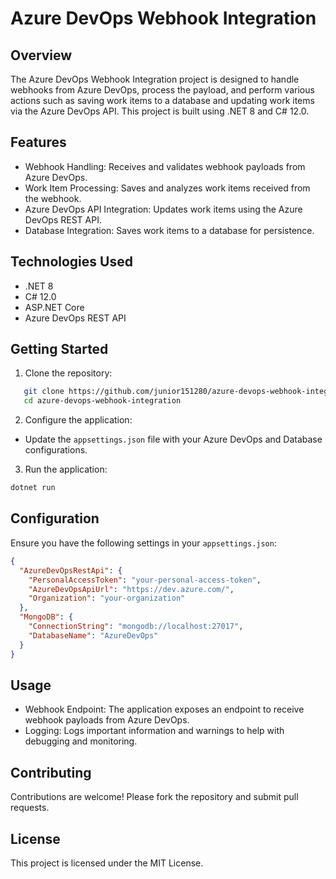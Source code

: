 # Azure DevOps Webhook Integration

## Overview
The Azure DevOps Webhook Integration project is designed to handle webhooks from Azure DevOps, process the payload, and perform various actions such as saving work items to a database and updating work items via the Azure DevOps API. This project is built using .NET 8 and C# 12.0.

## Features
-	Webhook Handling: Receives and validates webhook payloads from Azure DevOps.
-	Work Item Processing: Saves and analyzes work items received from the webhook.
-	Azure DevOps API Integration: Updates work items using the Azure DevOps REST API.
-	Database Integration: Saves work items to a database for persistence.

## Technologies Used
-	.NET 8
-	C# 12.0
-	ASP.NET Core
-	Azure DevOps REST API

## Getting Started
1.	Clone the repository:

```bash
   git clone https://github.com/junior151280/azure-devops-webhook-integration.git
   cd azure-devops-webhook-integration
```
2.	Configure the application:
-	Update the ```appsettings.json``` file with your Azure DevOps and Database configurations.
3.	Run the application:
```bash
dotnet run
```
## Configuration
Ensure you have the following settings in your ```appsettings.json```:
```json
{
  "AzureDevOpsRestApi": {
    "PersonalAccessToken": "your-personal-access-token",
    "AzureDevOpsApiUrl": "https://dev.azure.com/",
    "Organization": "your-organization"
  },
  "MongoDB": {
    "ConnectionString": "mongodb://localhost:27017",
    "DatabaseName": "AzureDevOps"
  }
}
```
## Usage
-	Webhook Endpoint: The application exposes an endpoint to receive webhook payloads from Azure DevOps.
-	Logging: Logs important information and warnings to help with debugging and monitoring.
## Contributing
Contributions are welcome! Please fork the repository and submit pull requests.
## License
This project is licensed under the MIT License.
